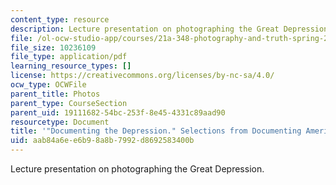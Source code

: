 ```yaml
---
content_type: resource
description: Lecture presentation on photographing the Great Depression.
file: /ol-ocw-studio-app/courses/21a-348-photography-and-truth-spring-2008/aab84a6ee6b98a8b7992d8692583400b_MIT21A_348S08_depression_1.pdf
file_size: 10236109
file_type: application/pdf
learning_resource_types: []
license: https://creativecommons.org/licenses/by-nc-sa/4.0/
ocw_type: OCWFile
parent_title: Photos
parent_type: CourseSection
parent_uid: 19111682-54bc-253f-8e45-4331c89aad90
resourcetype: Document
title: '"Documenting the Depression." Selections from Documenting America. Part One.'
uid: aab84a6e-e6b9-8a8b-7992-d8692583400b
---
```

Lecture presentation on photographing the Great Depression.